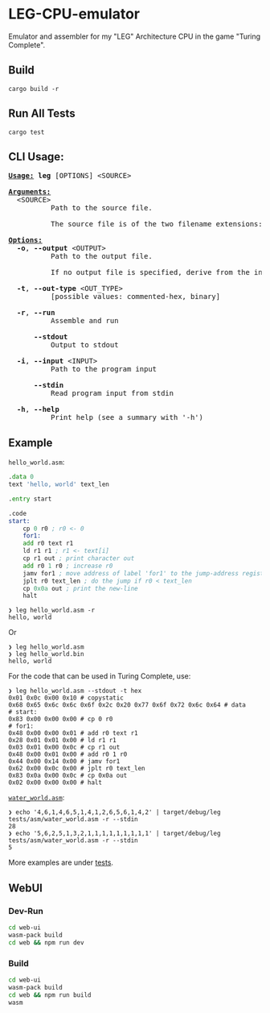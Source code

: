 LEG-CPU-emulator
===

Emulator and assembler for my "LEG" Architecture CPU in the game "Turing Complete".

## Build

```shell
cargo build -r
```

## Run All Tests

```shell
cargo test
```

## CLI Usage:
<pre><u style="text-decoration-style:solid"><b>Usage:</b></u> <b>leg</b> [OPTIONS] &lt;SOURCE&gt;

<u style="text-decoration-style:solid"><b>Arguments:</b></u>
  &lt;SOURCE&gt;
          Path to the source file.
          
          The source file is of the two filename extensions: .asm/.bin

<u style="text-decoration-style:solid"><b>Options:</b></u>
  <b>-o</b>, <b>--output</b> &lt;OUTPUT&gt;
          Path to the output file.
          
          If no output file is specified, derive from the input file.

  <b>-t</b>, <b>--out-type</b> &lt;OUT_TYPE&gt;
          [possible values: commented-hex, binary]

  <b>-r</b>, <b>--run</b>
          Assemble and run

      <b>--stdout</b>
          Output to stdout

  <b>-i</b>, <b>--input</b> &lt;INPUT&gt;
          Path to the program input

      <b>--stdin</b>
          Read program input from stdin

  <b>-h</b>, <b>--help</b>
          Print help (see a summary with &apos;-h&apos;)</pre>

## Example

`hello_world.asm`:
```asm
.data 0
text 'hello, world' text_len

.entry start

.code
start:
    cp 0 r0 ; r0 <- 0
    for1:
    add r0 text r1
    ld r1 r1 ; r1 <- text[i]
    cp r1 out ; print character out
    add r0 1 r0 ; increase r0
    jamv for1 ; move address of label 'for1' to the jump-address register
    jplt r0 text_len ; do the jump if r0 < text_len
    cp 0x0a out ; print the new-line
    halt
```

```console
❯ leg hello_world.asm -r
hello, world
```
Or
```console
❯ leg hello_world.asm
❯ leg hello_world.bin
hello, world
```
For the code that can be used in Turing Complete, use:
```console
❯ leg hello_world.asm --stdout -t hex
0x01 0x0c 0x00 0x10 # copystatic
0x68 0x65 0x6c 0x6c 0x6f 0x2c 0x20 0x77 0x6f 0x72 0x6c 0x64 # data
# start:
0x83 0x00 0x00 0x00 # cp 0 r0
# for1:
0x48 0x00 0x00 0x01 # add r0 text r1
0x28 0x01 0x01 0x00 # ld r1 r1
0x03 0x01 0x00 0x0c # cp r1 out
0x48 0x00 0x01 0x00 # add r0 1 r0
0x44 0x00 0x14 0x00 # jamv for1
0x62 0x00 0x0c 0x00 # jplt r0 text_len
0x83 0x0a 0x00 0x0c # cp 0x0a out
0x02 0x00 0x00 0x00 # halt
```

[`water_world.asm`](https://github.com/bczhc/leg-cpu-emulator/blob/master/tests/asm/water_world.asm):
```console
❯ echo '4,6,1,4,6,5,1,4,1,2,6,5,6,1,4,2' | target/debug/leg tests/asm/water_world.asm -r --stdin
28
❯ echo '5,6,2,5,1,3,2,1,1,1,1,1,1,1,1,1' | target/debug/leg tests/asm/water_world.asm -r --stdin
5
```

More examples are under [tests](https://github.com/bczhc/leg-cpu-emulator/tree/master/tests).

## WebUI

### Dev-Run

```bash
cd web-ui
wasm-pack build
cd web && npm run dev
```

### Build

```bash
cd web-ui
wasm-pack build
cd web && npm run build
wasm
```